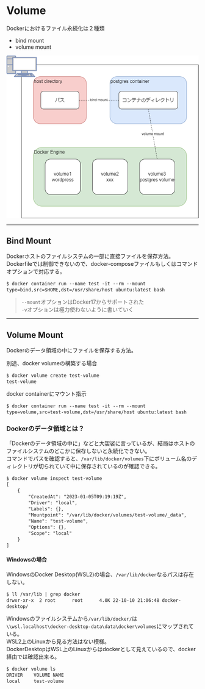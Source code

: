 # Volume

Dockerにおけるファイル永続化は２種類

- bind mount
- volume mount

![](./img/volume.drawio.png)

---

## Bind Mount

Dockerホストのファイルシステムの一部に直接ファイルを保存方法。  
Dockerfileでは制御できないので、docker-composeファイルもしくはコマンドオプションで対応する。

```console
$ docker container run --name test -it --rm --mount type=bind,src=$HOME,dst=/usr/share/host ubuntu:latest bash
```

> `--mount`オプションはDocker17からサポートされた  
> `-v`オプションは極力使わないように書いていく

---

## Volume Mount

Dockerのデータ領域の中にファイルを保存する方法。  

別途、docker volumeの構築する場合

```console
$ docker volume create test-volume
test-volume
```

docker containerにマウント指示

```console
$ docker container run --name test -it --rm --mount type=volume,src=test-volume,dst=/usr/share/host ubuntu:latest bash
```

### Dockerのデータ領域とは？

「Dockerのデータ領域の中に」などと大袈裟に言っているが、結局はホストのファイルシステムのどこかに保存しないと永続化できない。  
コマンドでパスを確認すると、`/var/lib/docker/volumes`下にボリューム名のディレクトリが切られていて中に保存されているのが確認できる。

```console
$ docker volume inspect test-volume
[
    {
        "CreatedAt": "2023-01-05T09:19:19Z",
        "Driver": "local",
        "Labels": {},
        "Mountpoint": "/var/lib/docker/volumes/test-volume/_data",
        "Name": "test-volume",
        "Options": {},
        "Scope": "local"
    }
]
```

#### Windowsの場合

WindowsのDocker Desktop(WSL2)の場合、`/var/lib/docker`なるパスは存在しない。

```console
$ ll /var/lib | grep docker
drwxr-xr-x  2 root      root      4.0K 22-10-10 21:06:48 docker-desktop/
```

Windowsのファイルシステムから`/var/lib/docker/`は`\\wsl.localhost\docker-desktop-data\data\docker\volumes`にマップされている。  
WSL2上のLinuxから見る方法はない模様。  
DockerDesktopはWSL上のLinuxからはdockerとして見えているので、docker経由では確認出来る。

```console
$ docker volume ls
DRIVER    VOLUME NAME
local     test-volume
```

